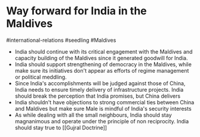 # Way forward for India in the Maldives
#international-relations #seedling  #Maldives

- India should continue with its critical engagement with the Maldives and capacity building of the Maldives since it generated goodwill for India.
- India should support strengthening of democracy in the Maldives, while make sure its initiatives don't appear as efforts of regime management or political meddling.
- Since India's accomplishments will be judged against those of China, India needs to ensure timely delivery of infrastructure projects. India should break the perception that India promises, but China delivers
- India shouldn't have objections to strong commercial ties between China and Maldives but make sure Male is mindful of India's security interests
- As while dealing with all the small neighbours, India should stay magnanimous and operate under the principle of non reciprocity. India should stay true to [[Gujral Doctrine]]